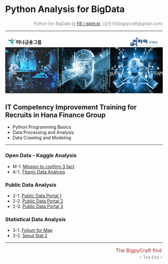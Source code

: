
# Python Analysis for BigData

<div align='right'><font size=2 color='gray'>Python For BigData @ <font color='blue'><a href='https://www.facebook.com/jskim.kr'>FB / jskim.kr</a></font>, [김진수](bigpycraft@gmail.com)</font></div>
<hr>

<img src="../images/img_front_readme.png">

## IT Competency Improvement Training for Recruits in Hana Finance Group
- Python Programming Basics
- Data Processing and Analysis
- Data Crawling and Modeling

<hr>

### Open Data - Kaggle Analysis
- M-1. [Mission to confirm 3 fact                   ][bda-M1]
- A-1. [Titanic Data Analysis                       ][bda-12]

### Public Data Analysis
- 2-1. [Public Data Portal 1                        ][bda-21]
- 2-2. [Public Data Portal 2                        ][bda-22]
- 2-3. [Public Data Portal 3                        ][bda-23]

### Statistical Data Analysis
- 3-1. [Folium for Map                              ][bda-32]
- 3-2. [Seoul Stat 2                                ][bda-33]


[bda-M1]:  https://htmlpreview.github.io/?https://github.com/bigpycraft/ict19apr-hanafin/blob/master/section-C/html/PD_DA_310_Kaggle_Stat_Visualize___Mission.html          "Go bda-M1"
[bda-11]:  https://htmlpreview.github.io/?https://github.com/bigpycraft/ict19apr-hanafin/blob/master/section-C/html/PD_DA_311_Kaggle_Stat_Visualize.html                    "Go bda-11"
[bda-12]:  https://htmlpreview.github.io/?https://github.com/bigpycraft/ict19apr-hanafin/blob/master/section-C/html/PD_DA_312_Kaggle_Titanic_ver3.html                      "Go bda-12"
[bda-M2]:  https://htmlpreview.github.io/?https://github.com/bigpycraft/ict19apr-hanafin/blob/master/section-C/html/PD_DA_323_DataGoKr_CCTV현황_in2017___Mission.html       "Go bda-M2"
[bda-21]:  https://htmlpreview.github.io/?https://github.com/bigpycraft/ict19apr-hanafin/blob/master/section-C/html/PD_DA_321_DataGoKr_노화빌딩.html                        "Go bda-21"
[bda-22]:  https://htmlpreview.github.io/?https://github.com/bigpycraft/ict19apr-hanafin/blob/master/section-C/html/PD_DA_322_DataGoKr_범죄발생.html                        "Go bda-22"
[bda-23]:  https://htmlpreview.github.io/?https://github.com/bigpycraft/ict19apr-hanafin/blob/master/section-C/html/PD_DA_323_DataGoKr_CCTV현황_in2017_ver2.html            "Go bda-23"
[bda-31]:  https://htmlpreview.github.io/?https://github.com/bigpycraft/ict19apr-hanafin/blob/master/section-C/html/PD_DA_331_OpenGov_Seoul_CCTV_in2018_ver3.html           "Go bda-31"
[bda-32]:  https://htmlpreview.github.io/?https://github.com/bigpycraft/ict19apr-hanafin/blob/master/section-C/html/PD_DA_332_Folium_for_Map_ver2.html                      "Go bda-32"
[bda-33]:  https://htmlpreview.github.io/?https://github.com/bigpycraft/ict19apr-hanafin/blob/master/section-C/html/PD_DA_333_Seoul_Population_18_3Q.html                   "Go bda-33"


<hr>
<marquee><font size=3 color='brown'>The BigpyCraft find the information to design valuable society with Technology & Craft.</font></marquee>
<div align='right'><font size=2 color='gray'> &lt; The End &gt; </font></div>
